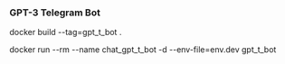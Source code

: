 ### GPT-3 Telegram Bot

docker build --tag=gpt_t_bot .

docker run --rm --name chat_gpt_t_bot -d --env-file=env.dev gpt_t_bot